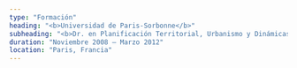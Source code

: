 ```yaml
---
type: "Formación"
heading: "<b>Universidad de Paris-Sorbonne</b>"
subheading: "<b>Dr. en Planificación Territorial, Urbanismo y Dinámicas del Espacio</b>"
duration: "Noviembre 2008 – Marzo 2012"
location: "Paris, Francia"
---
```

